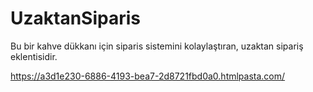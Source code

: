 # UzaktanSiparis
Bu bir kahve dükkanı için siparis sistemini kolaylaştıran, uzaktan sipariş eklentisidir.

https://a3d1e230-6886-4193-bea7-2d8721fbd0a0.htmlpasta.com/
